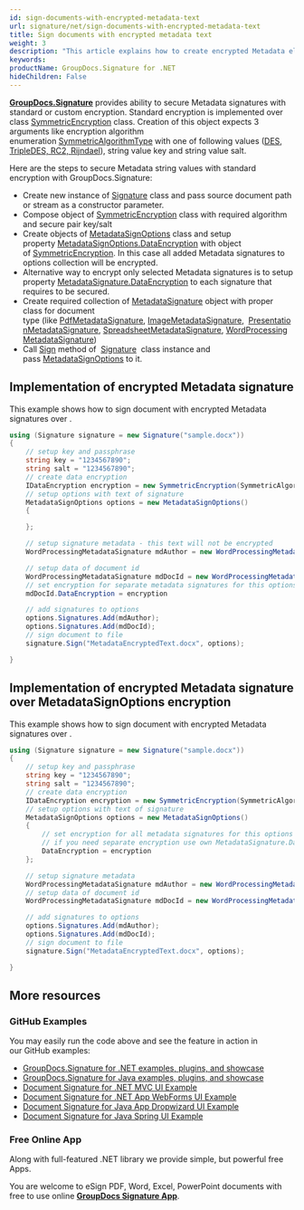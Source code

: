 ```yaml
---
id: sign-documents-with-encrypted-metadata-text
url: signature/net/sign-documents-with-encrypted-metadata-text
title: Sign documents with encrypted metadata text
weight: 3
description: "This article explains how to create encrypted Metadata electronic signature with GroupDocs.Signature API"
keywords: 
productName: GroupDocs.Signature for .NET
hideChildren: False
---
```

[**GroupDocs.Signature**](https://products.groupdocs.com/signature/net) provides ability to secure Metadata signatures with standard or custom encryption. Standard encryption is implemented over class [SymmetricEncryption](https://apireference.groupdocs.com/net/signature/groupdocs.signature.domain.extensions/symmetricencryption) class. Creation of this object expects 3 arguments like encryption algorithm enumeration [SymmetricAlgorithmType](https://apireference.groupdocs.com/net/signature/groupdocs.signature.domain.extensions/symmetricalgorithmtype) with one of following values ([DES, TripleDES, RC2, Rijndael](https://apireference.groupdocs.com/net/signature/groupdocs.signature.domain.extensions/symmetricalgorithmtype)), string value key and string value salt.

Here are the steps to secure Metadata string values with standard encryption with GroupDocs.Signature:

* Create new instance of [Signature](https://reference.groupdocs.com/signature/net/groupdocs.signature/signature) class and pass source document path or stream as a constructor parameter.
* Compose object of [SymmetricEncryption](https://apireference.groupdocs.com/net/signature/groupdocs.signature.domain.extensions/symmetricencryption) class with required algorithm and secure pair key/salt
* Create objects of [MetadataSignOptions](https://apireference.groupdocs.com/net/signature/groupdocs.signature.options/metadatasignoptions) class and setup property [MetadataSignOptions.DataEncryption](https://apireference.groupdocs.com/net/signature/groupdocs.signature.options/metadatasignoptions/properties/dataencryption) with object of [SymmetricEncryption](https://apireference.groupdocs.com/net/signature/groupdocs.signature.domain.extensions/symmetricencryption). In this case all added Metadata signatures to options collection will be encrypted.
* Alternative way to encrypt only selected Metadata signatures is to setup property [MetadataSignature.DataEncryption](https://apireference.groupdocs.com/net/signature/groupdocs.signature.domain/metadatasignature/properties/dataencryption) to each signature that requires to be secured.
* Create required collection of [MetadataSignature](https://apireference.groupdocs.com/net/signature/groupdocs.signature.domain/metadatasignature) object with proper class for document type (like [PdfMetadataSignature](https://apireference.groupdocs.com/net/signature/groupdocs.signature.domain/pdfmetadatasignature), [ImageMetadataSignature](https://apireference.groupdocs.com/net/signature/groupdocs.signature.domain/imagemetadatasignature),  [PresentationMetadataSignature](https://apireference.groupdocs.com/net/signature/groupdocs.signature.domain/presentationmetadatasignature), [SpreadsheetMetadataSignature](https://apireference.groupdocs.com/net/signature/groupdocs.signature.domain/spreadsheetmetadatasignature), [WordProcessingMetadataSignature](https://apireference.groupdocs.com/net/signature/groupdocs.signature.domain/wordprocessingmetadatasignature))
* Call [Sign](https://reference.groupdocs.com/signature/net/groupdocs.signature/signature/sign/) method of  [Signature](https://reference.groupdocs.com/signature/net/groupdocs.signature/signature)  class instance and pass [MetadataSignOptions](https://apireference.groupdocs.com/net/signature/groupdocs.signature.options/metadatasignoptions) to it.

## Implementation of encrypted Metadata signature

This example shows how to sign document with encrypted Metadata signatures over .

```csharp
using (Signature signature = new Signature("sample.docx"))
{
    // setup key and passphrase
    string key = "1234567890";
    string salt = "1234567890";
    // create data encryption
    IDataEncryption encryption = new SymmetricEncryption(SymmetricAlgorithmType.Rijndael, key, salt);
    // setup options with text of signature
    MetadataSignOptions options = new MetadataSignOptions()
    {

    };

    // setup signature metadata - this text will not be encrypted
    WordProcessingMetadataSignature mdAuthor = new WordProcessingMetadataSignature("Author", "Mr.Scherlock Holmes");

    // setup data of document id
    WordProcessingMetadataSignature mdDocId = new WordProcessingMetadataSignature("DocumentId", Guid.NewGuid().ToString());
    // set encryption for separate metadata signatures for this options
    mdDocId.DataEncryption = encryption

    // add signatures to options
    options.Signatures.Add(mdAuthor);
    options.Signatures.Add(mdDocId);
    // sign document to file
    signature.Sign("MetadataEncryptedText.docx", options);

}
```

## Implementation of encrypted Metadata signature over MetadataSignOptions encryption

This example shows how to sign document with encrypted Metadata signatures over .

```csharp
using (Signature signature = new Signature("sample.docx"))
{
    // setup key and passphrase
    string key = "1234567890";
    string salt = "1234567890";
    // create data encryption
    IDataEncryption encryption = new SymmetricEncryption(SymmetricAlgorithmType.Rijndael, key, salt);
    // setup options with text of signature
    MetadataSignOptions options = new MetadataSignOptions()
    {
        // set encryption for all metadata signatures for this options
        // if you need separate encryption use own MetadataSignature.DataEncryption property
        DataEncryption = encryption
    };

    // setup signature metadata
    WordProcessingMetadataSignature mdAuthor = new WordProcessingMetadataSignature("Author", "Mr.Scherlock Holmes");
    // setup data of document id
    WordProcessingMetadataSignature mdDocId = new WordProcessingMetadataSignature("DocumentId", Guid.NewGuid().ToString());

    // add signatures to options
    options.Signatures.Add(mdAuthor);
    options.Signatures.Add(mdDocId);
    // sign document to file
    signature.Sign("MetadataEncryptedText.docx", options);

}
```

## More resources

### GitHub Examples

You may easily run the code above and see the feature in action in our GitHub examples:

* [GroupDocs.Signature for .NET examples, plugins, and showcase](https://github.com/groupdocs-signature/GroupDocs.Signature-for-.NET)
* [GroupDocs.Signature for Java examples, plugins, and showcase](https://github.com/groupdocs-signature/GroupDocs.Signature-for-Java)
* [Document Signature for .NET MVC UI Example](https://github.com/groupdocs-signature/GroupDocs.Signature-for-.NET-MVC)
* [Document Signature for .NET App WebForms UI Example](https://github.com/groupdocs-signature/GroupDocs.Signature-for-.NET-WebForms)
* [Document Signature for Java App Dropwizard UI Example](https://github.com/groupdocs-signature/GroupDocs.Signature-for-Java-Dropwizard)
* [Document Signature for Java Spring UI Example](https://github.com/groupdocs-signature/GroupDocs.Signature-for-Java-Spring)

### Free Online App

Along with full-featured .NET library we provide simple, but powerful free Apps.

You are welcome to eSign PDF, Word, Excel, PowerPoint documents with free to use online **[GroupDocs Signature App](https://products.groupdocs.app/signature)**.
